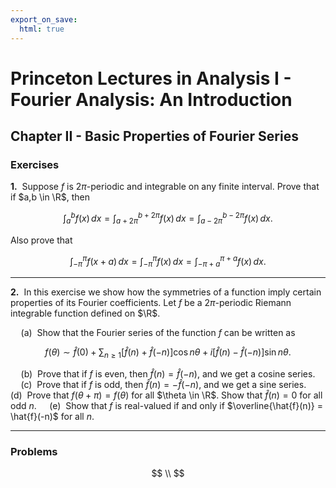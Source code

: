 ```yaml
---
export_on_save:
  html: true
---
```


<style>
.katex-display { overflow: auto hidden }
.tikz { display: flex; justify-content: center; align-items: center}
</style>

# Princeton Lectures in Analysis I - Fourier Analysis: An Introduction

## Chapter II - Basic Properties of Fourier Series

### Exercises

$\textbf{1.} \>$ Suppose $f$ is $2 \pi$-periodic and integrable on any finite interval. Prove that if $a,b \in \R$, then

$$
\int_{a}^{b} f(x) \, dx = \int_{a+2\pi}^{b+2\pi} f(x) \, dx = \int_{a-2\pi}^{b-2\pi} f(x) \, dx.
$$

Also prove that

$$
\int_{-\pi}^{\pi} f(x+a) \, dx = \int_{-\pi}^{\pi} f(x) \, dx = \int_{-\pi + a}^{\pi + a} f(x) \, dx.
$$

---

$\textbf{2.} \>$ In this exercise we show how the symmetries of a function imply certain properties of its Fourier coefficients. Let $f$ be a $2 \pi$-periodic Riemann integrable function defined on $\R$.

$\quad \text{(a)} \>$ Show that the Fourier series of the function $f$ can be written as 

$$
f(\theta) \sim \hat{f}(0) + \sum_{n \geq 1} [\hat{f}(n) + \hat{f}(-n)] \cos n \theta + i [\hat{f}(n) - \hat{f}(-n)]\sin n\theta.
$$

$\quad \text{(b)} \>$ Prove that if $f$ is even, then $\hat{f}(n) = \hat{f}(-n)$, and we get a cosine series.
$\quad \text{(c)} \>$ Prove that if $f$ is odd, then $\hat{f}(n) = -\hat{f}(-n)$, and we get a sine series.
$\quad \text{(d)} \>$ Prove that $f(\theta + \pi) = f(\theta)$ for all $\theta \in \R$. Show that $\hat{f}(n) = 0$ for all odd $n$.
$\quad \text{(e)} \>$ Show that $f$ is real-valued if and only if $\overline{\hat{f}(n)} = \hat{f}(-n)$ for all $n$.

---


### Problems

$$
\\
$$